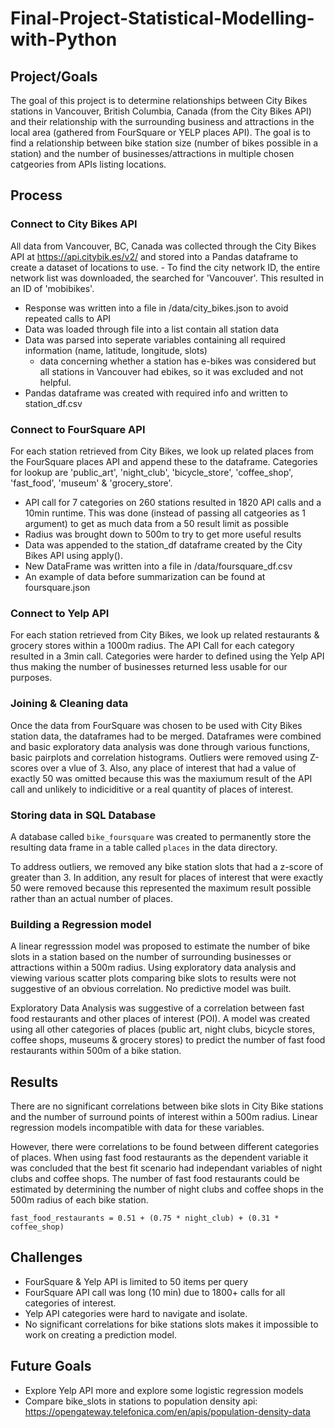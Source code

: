 # Final-Project-Statistical-Modelling-with-Python

## Project/Goals
The goal of this project is to determine relationships between City Bikes stations in Vancouver, British Columbia, Canada (from the City Bikes API) and their relationship with the surrounding business and attractions in the local area (gathered from FourSquare or YELP places API). The goal is to find a relationship between bike station size (number of bikes possible in a station) and the number of businesses/attractions in multiple chosen catgeories from APIs listing locations.

## Process
### Connect to City Bikes API
All data from Vancouver, BC, Canada was collected through the City Bikes API at https://api.citybik.es/v2/ and stored into a Pandas dataframe to create a dataset of locations to use. - To find the city network ID, the entire network list was downloaded, the searched for 'Vancouver'. This resulted in an ID of 'mobibikes'.
- Response was written into a file in /data/city_bikes.json to avoid repeated calls to API
- Data was loaded through file into a list contain all station data
- Data was parsed into seperate variables containing all required information (name, latitude, longitude, slots)
    - data concerning whether a station has e-bikes was considered but all stations in Vancouver had ebikes, so it was excluded and not helpful.
- Pandas dataframe was created with required info and written to station_df.csv

### Connect to FourSquare API
For each station retrieved from City Bikes, we look up related places from the FourSquare places API and append these to the dataframe. Categories for lookup are 'public_art', 'night_club', 'bicycle_store', 'coffee_shop', 'fast_food', 'museum' & 'grocery_store'.
- API call for 7 categories on 260 stations resulted in 1820 API calls and a 10min runtime. This was done (instead of passing all catgeories as 1 argument) to get as much data from a 50 result limit as possible
- Radius was brought down to 500m to try to get more useful results
- Data was appended to the station_df dataframe created by the City Bikes API using apply().
- New DataFrame was written into a file in /data/foursquare_df.csv
- An example of data before summarization can be found at foursquare.json

### Connect to Yelp API
For each station retrieved from City Bikes, we look up related restaurants & grocery stores within a 1000m radius. The API Call for each category resulted in a 3min call. Categories were harder to defined using the Yelp API thus making the number of businesses returned less usable for our purposes.

### Joining & Cleaning data
Once the data from FourSquare was chosen to be used with City Bikes station data, the dataframes had to be merged. Dataframes were combined and basic exploratory data analysis was done through various functions, basic pairplots and correlation histograms. Outliers were removed using Z-scores over a vlue of 3. Also, any place of interest that had a value of exactly 50 was omitted because this was the maxiumum result of the API call and unlikely to indiciditive or a real quantity of places of interest.

### Storing data in SQL Database
A database called `bike_foursquare` was created to permanently store the resulting data frame in a table called `places` in the data directory.

To address outliers, we removed any bike station slots that had a z-score of greater than 3. In addition, any result for places of interest that were exactly 50 were removed because this represented the maximum result possible rather than an actual number of places. 

### Building a Regression model
A linear regresssion model was proposed to estimate the number of bike slots in a station based on the number of surrounding businesses or attractions within a 500m radius. Using exploratory data analysis and viewing various scatter plots comparing bike slots to results were not suggestive of an obvious correlation. No predictive model was built.

Exploratory Data Analysis was suggestive of a correlation between fast food restaurants and other places of interest (POI). A model was created using all other categories of places (public art, night clubs, bicycle stores, coffee shops, museums & grocery stores) to predict the number of fast food restaurants within 500m of a bike station. 

## Results
There are no significant correlations between bike slots in City Bike stations and the number of surround points of interest within a 500m radius. Linear regression models incompatible with data for these variables.

However, there were correlations to be found between different categories of places. When using fast food restaurants as the dependent variable it was concluded that the best fit scenario had independant variables of night clubs and coffee shops. The number of fast food restaurants could be estimated by determining the number of night clubs and coffee shops in the 500m radius of each bike station.

`fast_food_restaurants = 0.51 + (0.75 * night_club) + (0.31 * coffee_shop)`



## Challenges 
- FourSquare & Yelp API is limited to 50 items per query
- FourSquare API call was long (10 min) due to 1800+ calls for all categories of interest.
- Yelp API categories were hard to navigate and isolate.
- No significant correlations for bike stations slots makes it impossible to work on creating a prediction model.


## Future Goals
- Explore Yelp API more and explore some logistic regression models
- Compare bike_slots in stations to population density api: https://opengateway.telefonica.com/en/apis/population-density-data
